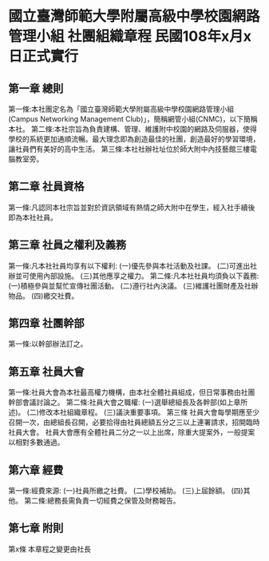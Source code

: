 # 國立臺灣師範大學附屬高級中學校園網路管理小組 社團組織章程                          民國108年x月x日正式實行

## 第一章 總則
第一條:本社團定名為「國立臺灣師範大學附屬高級中學校園網路管理小組(Campus Networking Management Club)」，簡稱網管小組(CNMC)，以下簡稱本社。
第二條:本社宗旨為負責建構、管理、維護附中校園的網路及伺服器，使得學校的系統更加通順流暢。最大理念即為創造最佳的社團，創造最好的學習環境，讓社員們有美好的高中生活。
第三條:本社社辦社址位於師大附中內技藝館三樓電腦教室旁。

## 第二章 社員資格
第一條:凡認同本社宗旨並對於資訊領域有熱情之師大附中在學生，經入社手續後即為本社社員。

## 第三章 社員之權利及義務
第一條:凡本社社員均享有以下權利:
       (一)優先參與本社活動及社課。
       (二)可進出社辦並可使用內部設施。
       (三)其他應享之權力。
第二條:凡本社社員均須負以下義務:
       (一)積極參與並幫忙宣傳社團活動。
       (二)遵行社內決議。
       (三)維護社團財產及社辦物品。
       (四)繳交社費。

## 第四章 社團幹部
第一條:以幹部辦法訂之。

## 第五章 社員大會
第一條:社員大會為本社最高權力機構，由本社全體社員組成，但日常事務由社團幹部會議討論之。
第二條:社員大會之職權:
       (一)選舉總組長及各幹部(如上章所述)。
       (二)修改本社組織章程。
       (三)議決重要事項。
第三條 社員大會每學期應至少召開一次，由總組長召開，必要拾得由社員總額五分之三以上連署請求，招開臨時社員大會。
       社員大會應有全體社員二分之一以上出席，除重大提案外，一般提案以相對多數通過。

## 第六章 經費
第一條:經費來源:
       (一)社員所繳之社費。
       (二)學校補助。
       (三)上屆餘額。
       (四)其他。
第二條:總務長需負責一切經費之保管及財務報告。

## 第七章 附則
第x條 本章程之變更由社長
